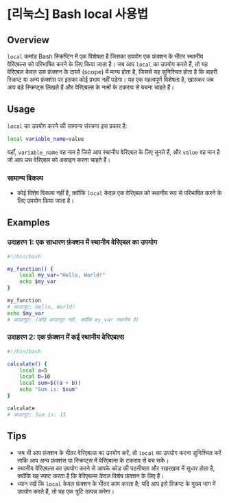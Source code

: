 # [리눅스] Bash local 사용법

## Overview
`local` कमांड Bash स्क्रिप्टिंग में एक विशेषता है जिसका उपयोग एक फ़ंक्शन के भीतर स्थानीय वेरिएबल्स को परिभाषित करने के लिए किया जाता है। जब आप `local` का उपयोग करते हैं, तो यह वेरिएबल केवल उस फ़ंक्शन के दायरे (scope) में मान्य होता है, जिससे यह सुनिश्चित होता है कि बाहरी स्क्रिप्ट या अन्य फ़ंक्शंस पर इसका कोई प्रभाव नहीं पड़ेगा। यह एक महत्वपूर्ण विशेषता है, खासकर जब आप बड़े स्क्रिप्ट्स लिखते हैं और वेरिएबल्स के नामों के टकराव से बचना चाहते हैं।

## Usage
`local` का उपयोग करने की सामान्य संरचना इस प्रकार है:

```bash
local variable_name=value
```

यहाँ, `variable_name` वह नाम है जिसे आप स्थानीय वेरिएबल के लिए चुनते हैं, और `value` वह मान है जो आप उस वेरिएबल को असाइन करना चाहते हैं। 

### सामान्य विकल्प
- कोई विशेष विकल्प नहीं है, क्योंकि `local` केवल एक वेरिएबल को स्थानीय रूप से परिभाषित करने के लिए उपयोग किया जाता है।

## Examples
### उदाहरण 1: एक साधारण फ़ंक्शन में स्थानीय वेरिएबल का उपयोग
```bash
#!/bin/bash

my_function() {
    local my_var="Hello, World!"
    echo $my_var
}

my_function
# आउटपुट: Hello, World!
echo $my_var
# आउटपुट: (कोई आउटपुट नहीं, क्योंकि my_var स्थानीय है)
```

### उदाहरण 2: एक फ़ंक्शन में कई स्थानीय वेरिएबल्स
```bash
#!/bin/bash

calculate() {
    local a=5
    local b=10
    local sum=$((a + b))
    echo "Sum is: $sum"
}

calculate
# आउटपुट: Sum is: 15
```

## Tips
- जब भी आप फ़ंक्शन के भीतर वेरिएबल्स का उपयोग करें, तो `local` का उपयोग करना सुनिश्चित करें ताकि आप अन्य फ़ंक्शंस या स्क्रिप्ट्स में वेरिएबल्स के टकराव से बच सकें।
- स्थानीय वेरिएबल्स का उपयोग करने से आपके कोड की पठनीयता और रखरखाव में सुधार होता है, क्योंकि यह स्पष्ट करता है कि वेरिएबल्स केवल विशेष फ़ंक्शन के लिए हैं।
- ध्यान रखें कि `local` केवल फ़ंक्शन के भीतर काम करता है; यदि आप इसे स्क्रिप्ट के मुख्य भाग में उपयोग करते हैं, तो यह एक त्रुटि उत्पन्न करेगा।